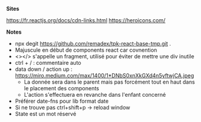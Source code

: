 **Sites**

https://fr.reactjs.org/docs/cdn-links.html
https://heroicons.com/

**Notes**

- npx degit https://github.com/remadex/tpk-react-base-tmp.git .
- Majuscule en début de components react car covnention
- <></> s'appelle un fragment, utilisé pour éviter de mettre une div inutile
- ctrl + / : commentaire auto
- data down / action up : https://miro.medium.com/max/1400/1*DNbS0xnXkGXd4n5yftwjCA.jpeg
  - La donnée sera dans le parent mais pas forcément tout en haut dans le placement des components
  - L'action s'effectuera en revanche dans l'enfant concerné
- Préférer date-fns pour lib format date
- Si ne trouve pas ctrl+shift+p -> reload window
- State est un mot réservé
